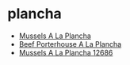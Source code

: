 # plancha

 * [Mussels A La Plancha](../../index/m/mussels-a-la-plancha-12686.json)
 * [Beef Porterhouse A La Plancha](../../index/b/beef-porterhouse-a-la-plancha.json)
 * [Mussels A La Plancha 12686](../../index/m/mussels-a-la-plancha-12686.json)

